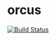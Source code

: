 # orcus

[![Build Status](https://travis-ci.org/tkrs/orcus.svg?branch=master)](https://travis-ci.org/tkrs/orcus)
